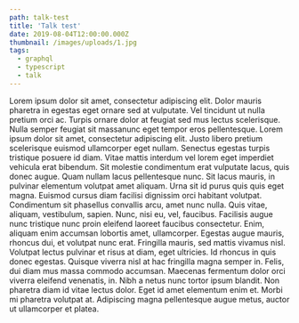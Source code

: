 ```yaml
---
path: talk-test
title: 'Talk test'
date: 2019-08-04T12:00:00.000Z
thumbnail: /images/uploads/1.jpg
tags:
  - graphql
  - typescript
  - talk
---
```


Lorem ipsum dolor sit amet, consectetur adipiscing elit. Dolor mauris pharetra in egestas eget ornare sed at vulputate. Vel tincidunt ut nulla pretium orci ac. Turpis ornare dolor at feugiat sed mus lectus scelerisque. Nulla semper feugiat sit massanunc eget tempor eros pellentesque.
Lorem ipsum dolor sit amet, consectetur adipiscing elit. Justo libero pretium scelerisque euismod ullamcorper eget nullam. Senectus egestas turpis tristique posuere id diam. Vitae mattis interdum vel lorem eget imperdiet vehicula erat bibendum. Sit molestie condimentum erat vulputate lacus, quis donec augue. Quam nullam lacus pellentesque nunc.
Sit lacus mauris, in pulvinar elementum volutpat amet aliquam. Urna sit id purus quis quis eget magna. Euismod cursus diam facilisi dignissim orci habitant volutpat. Condimentum sit phasellus convallis arcu, amet nunc nulla. Quis vitae, aliquam, vestibulum, sapien. Nunc, nisi eu, vel, faucibus. Facilisis augue nunc tristique nunc proin eleifend laoreet faucibus consectetur. Enim, aliquam enim accumsan lobortis amet, ullamcorper. Egestas augue mauris, rhoncus dui, et volutpat nunc erat. Fringilla mauris, sed mattis vivamus nisl. Volutpat lectus pulvinar et risus at diam, eget ultricies. Id rhoncus in quis donec egestas.
Quisque viverra nisl at hac fringilla magna semper in. Felis, dui diam mus massa commodo accumsan. Maecenas fermentum dolor orci viverra eleifend venenatis, in. Nibh a netus nunc tortor ipsum blandit. Non pharetra diam id vitae lectus dolor. Eget id amet elementum enim et. Morbi mi pharetra volutpat at. Adipiscing magna pellentesque augue metus, auctor ut ullamcorper et platea.

